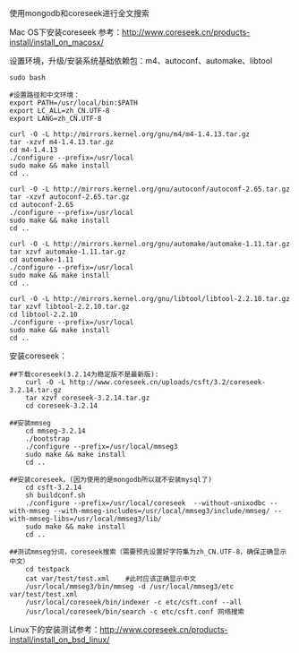 使用mongodb和coreseek进行全文搜索

Mac OS下安装coreseek
参考：http://www.coreseek.cn/products-install/install_on_macosx/

设置环境，升级/安装系统基础依赖包：m4、autoconf、automake、libtool

    sudo bash

    #设置路径和中文环境：
    export PATH=/usr/local/bin:$PATH
    export LC_ALL=zh_CN.UTF-8
    export LANG=zh_CN.UTF-8

    curl -O -L http://mirrors.kernel.org/gnu/m4/m4-1.4.13.tar.gz
    tar -xzvf m4-1.4.13.tar.gz
    cd m4-1.4.13
    ./configure --prefix=/usr/local
    sudo make && make install
    cd ..

    curl -O -L http://mirrors.kernel.org/gnu/autoconf/autoconf-2.65.tar.gz
    tar -xzvf autoconf-2.65.tar.gz
    cd autoconf-2.65
    ./configure --prefix=/usr/local
    sudo make && make install
    cd ..

    curl -O -L http://mirrors.kernel.org/gnu/automake/automake-1.11.tar.gz
    tar xzvf automake-1.11.tar.gz
    cd automake-1.11
    ./configure --prefix=/usr/local
    sudo make && make install
    cd ..

    curl -O -L http://mirrors.kernel.org/gnu/libtool/libtool-2.2.10.tar.gz
    tar xzvf libtool-2.2.10.tar.gz
    cd libtool-2.2.10
    ./configure --prefix=/usr/local
    sudo make && make install
    cd ..

安装coreseek：

    ##下载coreseek(3.2.14为稳定版不是最新版):
        curl -O -L http://www.coreseek.cn/uploads/csft/3.2/coreseek-3.2.14.tar.gz
        tar xzvf coreseek-3.2.14.tar.gz
        cd coreseek-3.2.14

    ##安装mmseg
        cd mmseg-3.2.14
        ./bootstrap
        ./configure --prefix=/usr/local/mmseg3
        sudo make && make install
        cd ..

    ##安装coreseek，(因为使用的是mongodb所以就不安装mysql了)
        cd csft-3.2.14
        sh buildconf.sh
        ./configure --prefix=/usr/local/coreseek  --without-unixodbc --with-mmseg --with-mmseg-includes=/usr/local/mmseg3/include/mmseg/ --with-mmseg-libs=/usr/local/mmseg3/lib/
        sudo make && make install
        cd ..

    ##测试mmseg分词，coreseek搜索（需要预先设置好字符集为zh_CN.UTF-8，确保正确显示中文）
        cd testpack
        cat var/test/test.xml    #此时应该正确显示中文
        /usr/local/mmseg3/bin/mmseg -d /usr/local/mmseg3/etc var/test/test.xml
        /usr/local/coreseek/bin/indexer -c etc/csft.conf --all
        /usr/local/coreseek/bin/search -c etc/csft.conf 网络搜索



Linux下的安装测试参考：http://www.coreseek.cn/products-install/install_on_bsd_linux/